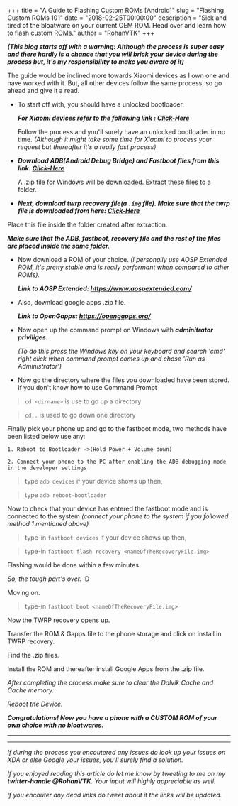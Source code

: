 +++
title = "A Guide to Flashing Custom ROMs [Android]"
slug = "Flashing Custom ROMs 101"
date = "2018-02-25T00:00:00"
description = "Sick and tired of the bloatware on your current OEM ROM. Head over and learn how to flash custom ROMs."
author = "RohanVTK"
+++

**_(This blog starts off with a warning: Although the process is super easy and there hardly is a chance that you will brick your device during the process but, it's my responsibility to make you aware of it)_**

The guide would be inclined more towards Xiaomi devices as I own one and have worked with it. But, all other devices follow the same process, so go ahead and give it a read.

* To start off with, you should have a unlocked bootloader.

    **_For Xiaomi devices refer to the following link : [Click-Here](https://en.miui.com/unlock/)_**

    Follow the process and you'll surely have an unlocked bootloader in no time.
*(Although it might take some time for Xiaomi to process your request but thereafter it's a really fast process)*

* **_Download ADB(Android Debug Bridge) and Fastboot files from this link: [Click-Here](http://rootjunkysdl.com/files/?dir=Adb%20Fastboot%20Files)_**

    A .zip file for Windows will be downloaded. Extract these files to a folder.

* **_Next, download twrp recovery file(a `.img` file). Make sure that the twrp file is downloaded from here: [Click-Here](https://twrp.me/Devices/)_**

Place this file inside the folder created after extraction.

**_Make sure that the ADB, fastboot, recovery file and the rest of the files are placed inside the same folder._**

* Now download a ROM of your choice. *(I personally use AOSP Extended ROM, it's pretty stable and is really performant when compared to other ROMs).*

    **_Link to AOSP Extended: https://www.aospextended.com/_**

* Also, download google apps .zip file.

    **_Link to OpenGapps: https://opengapps.org/_**

* Now open up the command prompt on Windows with **_adminitrator priviliges_**.
    
    _(To do this press the Windows key on your keyboard and search 'cmd' right click when command prompt comes up and chose 'Run as Administrator')_

* Now go the directory where the files you downloaded have been stored.
    if you don't know how to use Command Prompt

> `cd <dirname>` is use to go up a directory

> `cd..` is used to go down one directory


Finally pick your phone up and go to the fastboot mode, two methods have been listed below use any:

    1. Reboot to Bootloader ->(Hold Power + Volume down)

    2. Connect your phone to the PC after enabling the ADB debugging mode in the developer settings

> type `adb devices` if your device shows up then,

> type `adb reboot-bootloader`

Now to check that your device has entered the fastboot mode and is connected to the system _(connect your phone to the system if you followed method 1 mentioned above)_

> type-in `fastboot devices` if your device shows up then,

> type-in `fastboot flash recovery <nameOfTheRecoveryFile.img>`

Flashing would be done within a few minutes.

*So, the tough part's over.* :D

Moving on. 

> type-in `fastboot boot <nameOfTheRecoveryFile.img>`

Now the TWRP recovery opens up.

Transfer the ROM & Gapps file to the phone storage and click on install in TWRP recovery.

Find the .zip files.

Install the ROM and thereafter install Google Apps from the .zip file.

_After completing the process make sure to clear the Dalvik Cache and Cache memory._

_Reboot the Device._

**_Congratulations! Now you have a phone with a CUSTOM ROM of your own choice with no bloatwares._**

______
______

*If during the process you encoutered any issues do look up your issues on XDA or else Google your issues, you'll surely find a solution.*

*If you enjoyed reading this article do let me know by tweeting to me on my __twitter-handle @RohanVTK__. Your input will highly appreciable as well.*

*If you encouter any dead links do tweet about it the links will be updated.*

